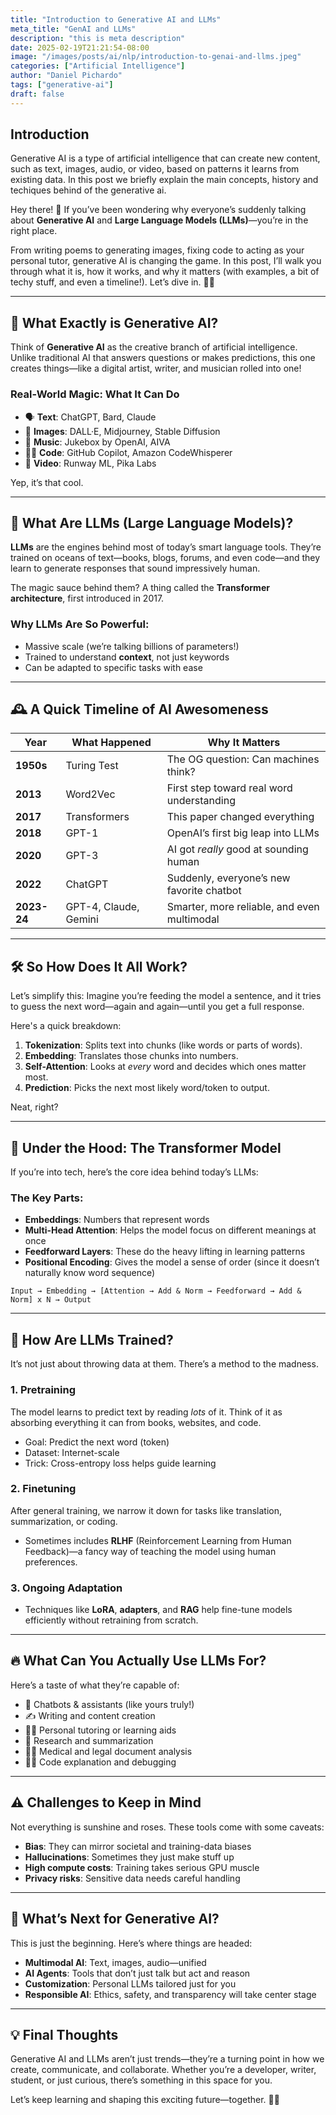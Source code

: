```yaml
---
title: "Introduction to Generative AI and LLMs"
meta_title: "GenAI and LLMs"
description: "this is meta description"
date: 2025-02-19T21:21:54-08:00
image: "/images/posts/ai/nlp/introduction-to-genai-and-llms.jpeg"
categories: ["Artificial Intelligence"]
author: "Daniel Pichardo"
tags: ["generative-ai"]
draft: false
---
```


## Introduction

Generative AI is a type of artificial intelligence that can create new content, such as text, images, audio, or video, based on patterns it learns from existing data. In this post we briefly explain the main concepts, history and techiques behind of the generative ai. 

Hey there! 👋 If you’ve been wondering why everyone’s suddenly talking about **Generative AI** and **Large Language Models (LLMs)**—you’re in the right place.

From writing poems to generating images, fixing code to acting as your personal tutor, generative AI is changing the game. In this post, I’ll walk you through what it is, how it works, and why it matters (with examples, a bit of techy stuff, and even a timeline!). Let’s dive in. 🧠💡

---

## 🎨 What Exactly is Generative AI?

Think of **Generative AI** as the creative branch of artificial intelligence. Unlike traditional AI that answers questions or makes predictions, this one creates things—like a digital artist, writer, and musician rolled into one!

### Real-World Magic: What It Can Do

- 🗣 **Text**: ChatGPT, Bard, Claude
- 🎨 **Images**: DALL·E, Midjourney, Stable Diffusion
- 🎼 **Music**: Jukebox by OpenAI, AIVA
- 👨‍💻 **Code**: GitHub Copilot, Amazon CodeWhisperer
- 🎥 **Video**: Runway ML, Pika Labs

Yep, it’s that cool.

---

## 💬 What Are LLMs (Large Language Models)?

**LLMs** are the engines behind most of today’s smart language tools. They’re trained on oceans of text—books, blogs, forums, and even code—and they learn to generate responses that sound impressively human.

The magic sauce behind them? A thing called the **Transformer architecture**, first introduced in 2017.

### Why LLMs Are So Powerful:

- Massive scale (we’re talking billions of parameters!)
- Trained to understand **context**, not just keywords
- Can be adapted to specific tasks with ease

---

## 🕰 A Quick Timeline of AI Awesomeness

| Year | What Happened | Why It Matters |
|------|----------------|----------------|
| **1950s** | Turing Test | The OG question: Can machines think? |
| **2013** | Word2Vec | First step toward real word understanding |
| **2017** | Transformers | This paper changed everything |
| **2018** | GPT-1 | OpenAI’s first big leap into LLMs |
| **2020** | GPT-3 | AI got *really* good at sounding human |
| **2022** | ChatGPT | Suddenly, everyone’s new favorite chatbot |
| **2023-24** | GPT-4, Claude, Gemini | Smarter, more reliable, and even multimodal |

---

## 🛠️ So How Does It All Work?

Let’s simplify this: Imagine you’re feeding the model a sentence, and it tries to guess the next word—again and again—until you get a full response.

Here's a quick breakdown:

1. **Tokenization**: Splits text into chunks (like words or parts of words).
2. **Embedding**: Translates those chunks into numbers.
3. **Self-Attention**: Looks at *every* word and decides which ones matter most.
4. **Prediction**: Picks the next most likely word/token to output.

Neat, right?

---

## 🧱 Under the Hood: The Transformer Model

If you’re into tech, here’s the core idea behind today’s LLMs:

### The Key Parts:

- **Embeddings**: Numbers that represent words
- **Multi-Head Attention**: Helps the model focus on different meanings at once
- **Feedforward Layers**: These do the heavy lifting in learning patterns
- **Positional Encoding**: Gives the model a sense of order (since it doesn’t naturally know word sequence)

```shell
Input → Embedding → [Attention → Add & Norm → Feedforward → Add & Norm] x N → Output
```

---

## 🧪 How Are LLMs Trained?

It’s not just about throwing data at them. There’s a method to the madness.

### 1. Pretraining

The model learns to predict text by reading *lots* of it. Think of it as absorbing everything it can from books, websites, and code.

- Goal: Predict the next word (token)
- Dataset: Internet-scale
- Trick: Cross-entropy loss helps guide learning

### 2. Finetuning

After general training, we narrow it down for tasks like translation, summarization, or coding.

- Sometimes includes **RLHF** (Reinforcement Learning from Human Feedback)—a fancy way of teaching the model using human preferences.

### 3. Ongoing Adaptation

- Techniques like **LoRA**, **adapters**, and **RAG** help fine-tune models efficiently without retraining from scratch.

---

## 🔥 What Can You Actually Use LLMs For?

Here’s a taste of what they’re capable of:

- 💬 Chatbots & assistants (like yours truly!)
- ✍️ Writing and content creation
- 👩‍🏫 Personal tutoring or learning aids
- 🧠 Research and summarization
- 🧑‍⚕️ Medical and legal document analysis
- 👨‍💻 Code explanation and debugging

---

## ⚠️ Challenges to Keep in Mind

Not everything is sunshine and roses. These tools come with some caveats:

- **Bias**: They can mirror societal and training-data biases
- **Hallucinations**: Sometimes they just make stuff up
- **High compute costs**: Training takes serious GPU muscle
- **Privacy risks**: Sensitive data needs careful handling

---

## 🔮 What’s Next for Generative AI?

This is just the beginning. Here’s where things are headed:

- **Multimodal AI**: Text, images, audio—unified
- **AI Agents**: Tools that don’t just talk but act and reason
- **Customization**: Personal LLMs tailored just for you
- **Responsible AI**: Ethics, safety, and transparency will take center stage

---

## 💡 Final Thoughts

Generative AI and LLMs aren’t just trends—they’re a turning point in how we create, communicate, and collaborate. Whether you’re a developer, writer, student, or just curious, there’s something in this space for you.

Let’s keep learning and shaping this exciting future—together. 🚀💬